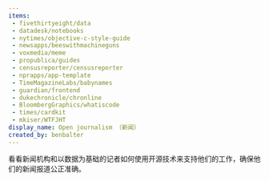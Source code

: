 ```yaml
---
items:
 - fivethirtyeight/data
 - datadesk/notebooks
 - nytimes/objective-c-style-guide
 - newsapps/beeswithmachineguns
 - voxmedia/meme
 - propublica/guides
 - censusreporter/censusreporter
 - nprapps/app-template
 - TimeMagazineLabs/babynames
 - guardian/frontend
 - dukechronicle/chronline
 - BloombergGraphics/whatiscode
 - times/cardkit
 - mkiser/WTFJHT
display_name: Open journalism （新闻）
created_by: benbalter
---
```

看看新闻机构和以数据为基础的记者如何使用开源技术来支持他们的工作，确保他们的新闻报道公正准确。
